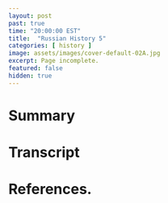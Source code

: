 ```yaml
---
layout: post
past: true
time: "20:00:00 EST"
title:  "Russian History 5"
categories: [ history ]
image: assets/images/cover-default-02A.jpg
excerpt: Page incomplete.
featured: false
hidden: true
---
```


<!-- # Title brainstorm

 -->

<!-- # Exerpt

-->

# Summary

# Transcript

# References.
